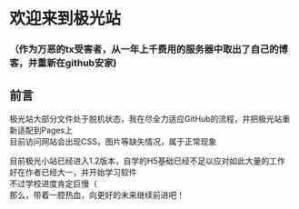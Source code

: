 # 欢迎来到极光站
### （作为万恶的tx受害者，从一年上千费用的服务器中取出了自己的博客，并重新在github安家)  

## 前言
极光站大部分文件处于脱机状态，我在尽全力适应GitHub的流程，并把极光站重新适配到Pages上  
目前访问网站会出现CSS，图片等缺失情况，属于正常现象  

目前极光小站已经进入1.2版本，自学的H5基础已经不足以应对如此大量的工作<br>
好在作者已经大一，并开始学习软件<br>
不过学校进度肯定巨慢（<br>
那么，带着一腔热血，向更好的未来继续前进吧！<br>

